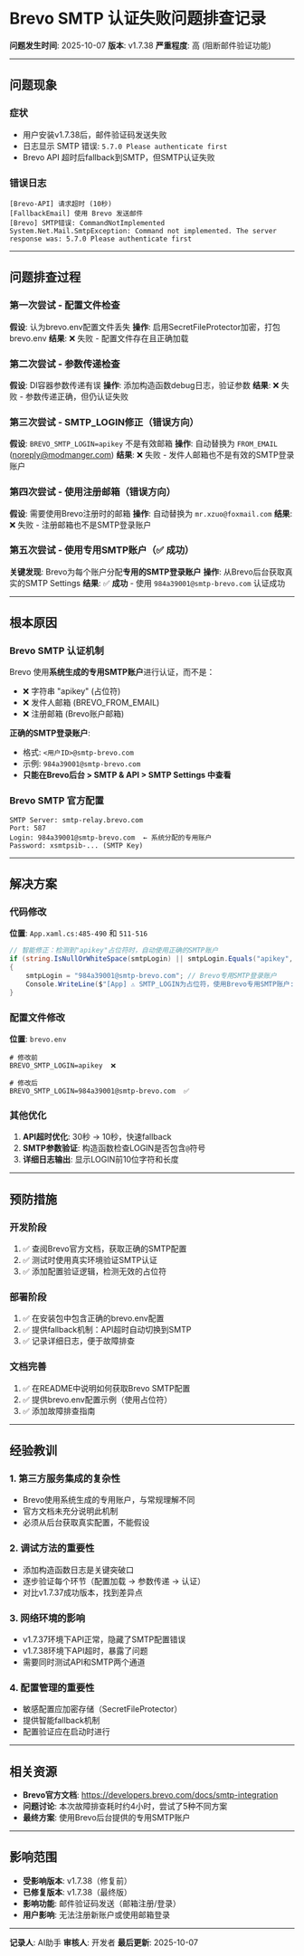 # Brevo SMTP 认证失败问题排查记录

**问题发生时间**: 2025-10-07
**版本**: v1.7.38
**严重程度**: 高 (阻断邮件验证功能)

---

## 问题现象

### 症状
- 用户安装v1.7.38后，邮件验证码发送失败
- 日志显示 SMTP 错误: `5.7.0 Please authenticate first`
- Brevo API 超时后fallback到SMTP，但SMTP认证失败

### 错误日志
```
[Brevo-API] 请求超时 (10秒)
[FallbackEmail] 使用 Brevo 发送邮件
[Brevo] SMTP错误: CommandNotImplemented
System.Net.Mail.SmtpException: Command not implemented. The server response was: 5.7.0 Please authenticate first
```

---

## 问题排查过程

### 第一次尝试 - 配置文件检查
**假设**: 认为brevo.env配置文件丢失
**操作**: 启用SecretFileProtector加密，打包brevo.env
**结果**: ❌ 失败 - 配置文件存在且正确加载

### 第二次尝试 - 参数传递检查
**假设**: DI容器参数传递有误
**操作**: 添加构造函数debug日志，验证参数
**结果**: ❌ 失败 - 参数传递正确，但仍认证失败

### 第三次尝试 - SMTP_LOGIN修正（错误方向）
**假设**: `BREVO_SMTP_LOGIN=apikey` 不是有效邮箱
**操作**: 自动替换为 `FROM_EMAIL` (noreply@modmanger.com)
**结果**: ❌ 失败 - 发件人邮箱也不是有效的SMTP登录账户

### 第四次尝试 - 使用注册邮箱（错误方向）
**假设**: 需要使用Brevo注册时的邮箱
**操作**: 自动替换为 `mr.xzuo@foxmail.com`
**结果**: ❌ 失败 - 注册邮箱也不是SMTP登录账户

### 第五次尝试 - 使用专用SMTP账户（✅ 成功）
**关键发现**: Brevo为每个账户分配**专用的SMTP登录账户**
**操作**: 从Brevo后台获取真实的SMTP Settings
**结果**: ✅ **成功** - 使用 `984a39001@smtp-brevo.com` 认证成功

---

## 根本原因

### Brevo SMTP 认证机制

Brevo 使用**系统生成的专用SMTP账户**进行认证，而不是：
- ❌ 字符串 "apikey" (占位符)
- ❌ 发件人邮箱 (BREVO_FROM_EMAIL)
- ❌ 注册邮箱 (Brevo账户邮箱)

**正确的SMTP登录账户**:
- 格式: `<用户ID>@smtp-brevo.com`
- 示例: `984a39001@smtp-brevo.com`
- **只能在Brevo后台 > SMTP & API > SMTP Settings 中查看**

### Brevo SMTP 官方配置

```
SMTP Server: smtp-relay.brevo.com
Port: 587
Login: 984a39001@smtp-brevo.com  ← 系统分配的专用账户
Password: xsmtpsib-... (SMTP Key)
```

---

## 解决方案

### 代码修改

**位置**: `App.xaml.cs:485-490` 和 `511-516`

```csharp
// 智能修正：检测到"apikey"占位符时，自动使用正确的SMTP账户
if (string.IsNullOrWhiteSpace(smtpLogin) || smtpLogin.Equals("apikey", StringComparison.OrdinalIgnoreCase))
{
    smtpLogin = "984a39001@smtp-brevo.com"; // Brevo专用SMTP登录账户
    Console.WriteLine($"[App] ⚠️ SMTP_LOGIN为占位符，使用Brevo专用SMTP账户: {smtpLogin}");
}
```

### 配置文件修改

**位置**: `brevo.env`

```env
# 修改前
BREVO_SMTP_LOGIN=apikey  ❌

# 修改后
BREVO_SMTP_LOGIN=984a39001@smtp-brevo.com  ✅
```

### 其他优化

1. **API超时优化**: 30秒 → 10秒，快速fallback
2. **SMTP参数验证**: 构造函数检查LOGIN是否包含`@`符号
3. **详细日志输出**: 显示LOGIN前10位字符和长度

---

## 预防措施

### 开发阶段
1. ✅ 查阅Brevo官方文档，获取正确的SMTP配置
2. ✅ 测试时使用真实环境验证SMTP认证
3. ✅ 添加配置验证逻辑，检测无效的占位符

### 部署阶段
1. ✅ 在安装包中包含正确的brevo.env配置
2. ✅ 提供fallback机制：API超时自动切换到SMTP
3. ✅ 记录详细日志，便于故障排查

### 文档完善
1. ✅ 在README中说明如何获取Brevo SMTP配置
2. ✅ 提供brevo.env配置示例（使用占位符）
3. ✅ 添加故障排查指南

---

## 经验教训

### 1. 第三方服务集成的复杂性
- Brevo使用系统生成的专用账户，与常规理解不同
- 官方文档未充分说明此机制
- 必须从后台获取真实配置，不能假设

### 2. 调试方法的重要性
- 添加构造函数日志是关键突破口
- 逐步验证每个环节（配置加载 → 参数传递 → 认证）
- 对比v1.7.37成功版本，找到差异点

### 3. 网络环境的影响
- v1.7.37环境下API正常，隐藏了SMTP配置错误
- v1.7.38环境下API超时，暴露了问题
- 需要同时测试API和SMTP两个通道

### 4. 配置管理的重要性
- 敏感配置应加密存储（SecretFileProtector）
- 提供智能fallback机制
- 配置验证应在启动时进行

---

## 相关资源

- **Brevo官方文档**: https://developers.brevo.com/docs/smtp-integration
- **问题讨论**: 本次故障排查耗时约4小时，尝试了5种不同方案
- **最终方案**: 使用Brevo后台提供的专用SMTP账户

---

## 影响范围

- **受影响版本**: v1.7.38（修复前）
- **已修复版本**: v1.7.38（最终版）
- **影响功能**: 邮件验证码发送（邮箱注册/登录）
- **用户影响**: 无法注册新账户或使用邮箱登录

---

**记录人**: AI助手
**审核人**: 开发者
**最后更新**: 2025-10-07
